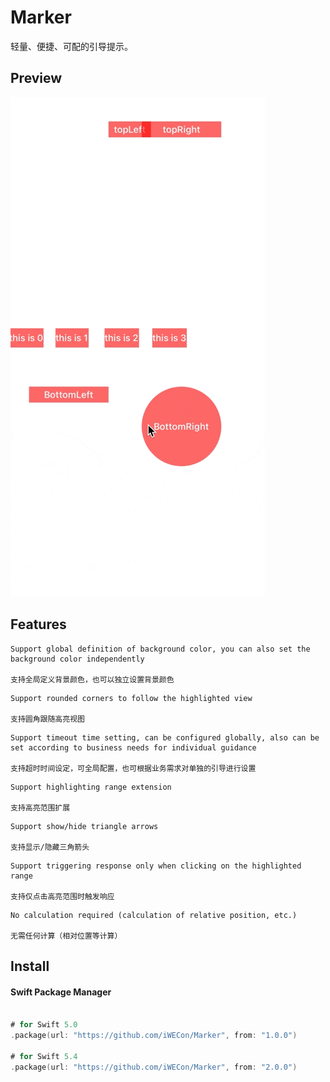 # Marker

轻量、便捷、可配的引导提示。


## Preview

![Demo](Demo/preview.gif)


## Features

```
Support global definition of background color, you can also set the background color independently

支持全局定义背景颜色，也可以独立设置背景颜色
```

```
Support rounded corners to follow the highlighted view

支持圆角跟随高亮视图
```

```
Support timeout time setting, can be configured globally, also can be set according to business needs for individual guidance

支持超时时间设定，可全局配置，也可根据业务需求对单独的引导进行设置
```

```
Support highlighting range extension

支持高亮范围扩展
```

```
Support show/hide triangle arrows

支持显示/隐藏三角箭头
```

```
Support triggering response only when clicking on the highlighted range

支持仅点击高亮范围时触发响应
```

```
No calculation required (calculation of relative position, etc.)

无需任何计算（相对位置等计算）
```


## Install

#### Swift Package Manager

```swift

# for Swift 5.0
.package(url: "https://github.com/iWECon/Marker", from: "1.0.0")

# for Swift 5.4
.package(url: "https://github.com/iWECon/Marker", from: "2.0.0")
```
